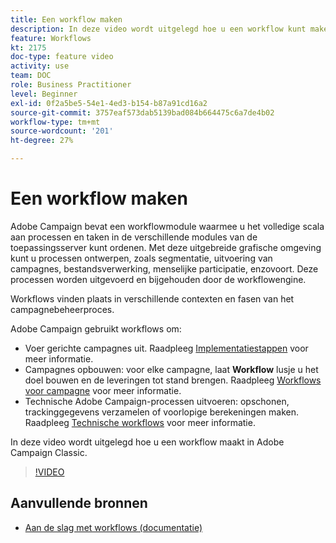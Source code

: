 ```yaml
---
title: Een workflow maken
description: In deze video wordt uitgelegd hoe u een workflow kunt maken.
feature: Workflows
kt: 2175
doc-type: feature video
activity: use
team: DOC
role: Business Practitioner
level: Beginner
exl-id: 0f2a5be5-54e1-4ed3-b154-b87a91cd16a2
source-git-commit: 3757eaf573dab5139bad084b664475c6a7de4b02
workflow-type: tm+mt
source-wordcount: '201'
ht-degree: 27%

---
```


# Een workflow maken

Adobe Campaign bevat een workflowmodule waarmee u het volledige scala aan processen en taken in de verschillende modules van de toepassingsserver kunt ordenen. Met deze uitgebreide grafische omgeving kunt u processen ontwerpen, zoals segmentatie, uitvoering van campagnes, bestandsverwerking, menselijke participatie, enzovoort. Deze processen worden uitgevoerd en bijgehouden door de workflowengine.

Workflows vinden plaats in verschillende contexten en fasen van het campagnebeheerproces.

Adobe Campaign gebruikt workflows om:

* Voer gerichte campagnes uit. Raadpleeg [Implementatiestappen](https://docs.adobe.com/content/help/en/campaign-classic/using/automating-with-workflows/general-operation/building-a-workflow.html#Implementation_steps_) voor meer informatie.
* Campagnes opbouwen: voor elke campagne, laat **Workflow** lusje u het doel bouwen en de leveringen tot stand brengen. Raadpleeg [Workflows voor campagne](https://docs.adobe.com/content/help/nl-NL/campaign-classic/using/automating-with-workflows/general-operation/building-a-workflow.html#campaign-workflows) voor meer informatie.
* Technische Adobe Campaign-processen uitvoeren: opschonen, trackinggegevens verzamelen of voorlopige berekeningen maken. Raadpleeg [Technische workflows](https://docs.adobe.com/content/help/nl-NL/campaign-classic/using/automating-with-workflows/general-operation/building-a-workflow.html#technical-workflows) voor meer informatie.

In deze video wordt uitgelegd hoe u een workflow maakt in Adobe Campaign Classic.

>[!VIDEO](https://video.tv.adobe.com/v/25559?quality=12)

## Aanvullende bronnen

* [Aan de slag met workflows (documentatie)](https://experienceleague.adobe.com/docs/campaign-classic/using/automating-with-workflows/introduction/about-workflows.html)
